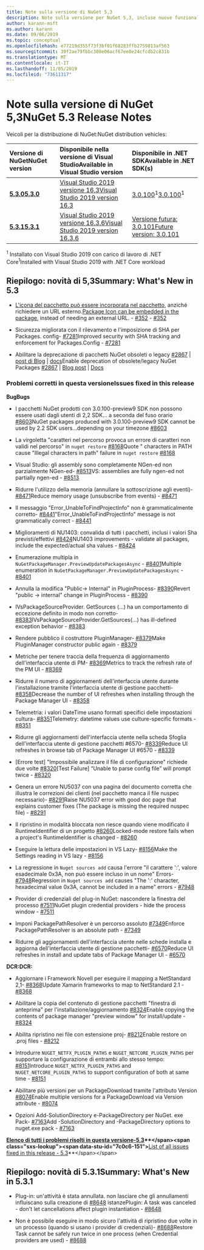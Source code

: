 ```yaml
---
title: Note sulla versione di NuGet 5,3
description: Note sulla versione per NuGet 5,3, incluse nuove funzionalità, correzioni di bug e DCR.
author: karann-msft
ms.author: karann
ms.date: 09/06/2019
ms.topic: conceptual
ms.openlocfilehash: e77219d355f73f3bf01f68283ffb2759813af563
ms.sourcegitcommit: 39f2ae79fbbc308e06acf67ee8e24cfcdb2c831b
ms.translationtype: MT
ms.contentlocale: it-IT
ms.lasthandoff: 11/05/2019
ms.locfileid: "73611317"
---
```

# <a name="nuget-53-release-notes"></a><span data-ttu-id="7c0c6-103">Note sulla versione di NuGet 5,3</span><span class="sxs-lookup"><span data-stu-id="7c0c6-103">NuGet 5.3 Release Notes</span></span>

<span data-ttu-id="7c0c6-104">Veicoli per la distribuzione di NuGet:</span><span class="sxs-lookup"><span data-stu-id="7c0c6-104">NuGet distribution vehicles:</span></span>

| <span data-ttu-id="7c0c6-105">Versione di NuGet</span><span class="sxs-lookup"><span data-stu-id="7c0c6-105">NuGet version</span></span> | <span data-ttu-id="7c0c6-106">Disponibile nella versione di Visual Studio</span><span class="sxs-lookup"><span data-stu-id="7c0c6-106">Available in Visual Studio version</span></span>| <span data-ttu-id="7c0c6-107">Disponibile in .NET SDK</span><span class="sxs-lookup"><span data-stu-id="7c0c6-107">Available in .NET SDK(s)</span></span>|
|:---|:---|:---|
| [<span data-ttu-id="7c0c6-108">**5.3.0**</span><span class="sxs-lookup"><span data-stu-id="7c0c6-108">**5.3.0**</span></span>](https://nuget.org/downloads) | [<span data-ttu-id="7c0c6-109">Visual Studio 2019 versione 16,3</span><span class="sxs-lookup"><span data-stu-id="7c0c6-109">Visual Studio 2019 version 16.3</span></span>](https://visualstudio.microsoft.com/downloads/) | <span data-ttu-id="7c0c6-110">[3.0.100](https://dotnet.microsoft.com/download/dotnet-core/3.0)<sup>1</sup></span><span class="sxs-lookup"><span data-stu-id="7c0c6-110">[3.0.100](https://dotnet.microsoft.com/download/dotnet-core/3.0)<sup>1</sup></span></span> |
| [<span data-ttu-id="7c0c6-111">**5.3.1**</span><span class="sxs-lookup"><span data-stu-id="7c0c6-111">**5.3.1**</span></span>](https://nuget.org/downloads) | [<span data-ttu-id="7c0c6-112">Visual Studio 2019 versione 16.3.6</span><span class="sxs-lookup"><span data-stu-id="7c0c6-112">Visual Studio 2019 version 16.3.6</span></span>](https://visualstudio.microsoft.com/downloads/) | [<span data-ttu-id="7c0c6-113">Versione futura: 3.0.101</span><span class="sxs-lookup"><span data-stu-id="7c0c6-113">Future version: 3.0.101</span></span>](https://dotnet.microsoft.com/download/dotnet-core/3.0) |

<span data-ttu-id="7c0c6-114"><sup>1</sup> Installato con Visual Studio 2019 con carico di lavoro di .NET Core</span><span class="sxs-lookup"><span data-stu-id="7c0c6-114"><sup>1</sup>Installed with Visual Studio 2019 with .NET Core workload</span></span>

## <a name="summary-whats-new-in-53"></a><span data-ttu-id="7c0c6-115">Riepilogo: novità di 5,3</span><span class="sxs-lookup"><span data-stu-id="7c0c6-115">Summary: What's New in 5.3</span></span>

* <span data-ttu-id="7c0c6-116">[L'icona del pacchetto può essere incorporata nel pacchetto](../reference/msbuild-targets.md#packing-an-icon-image-file), anziché richiedere un URL esterno.</span><span class="sxs-lookup"><span data-stu-id="7c0c6-116">[Package Icon can be embedded in the package](../reference/msbuild-targets.md#packing-an-icon-image-file), instead of needing an external URL.</span></span><span data-ttu-id="7c0c6-117"> - [#352](https://github.com/NuGet/Home/issues/352)</span><span class="sxs-lookup"><span data-stu-id="7c0c6-117"> - [#352](https://github.com/NuGet/Home/issues/352)</span></span>

* <span data-ttu-id="7c0c6-118">Sicurezza migliorata con il rilevamento e l'imposizione di SHA per Packages. config- [#7281](https://github.com/NuGet/Home/issues/7281)</span><span class="sxs-lookup"><span data-stu-id="7c0c6-118">Improved security with SHA tracking and enforcement for Packages.Config - [#7281](https://github.com/NuGet/Home/issues/7281)</span></span>

* <span data-ttu-id="7c0c6-119">Abilitare la deprecazione di pacchetti NuGet obsoleti o legacy [#2867](https://github.com/NuGet/Home/issues/2867) | [post di Blog](https://devblogs.microsoft.com/nuget/deprecating-packages-on-nuget-org/) | [docs](https://docs.microsoft.com/nuget/nuget-org/deprecate-packages)</span><span class="sxs-lookup"><span data-stu-id="7c0c6-119">Enable deprecation of obsolete/legacy NuGet Packages [#2867](https://github.com/NuGet/Home/issues/2867) | [Blog post](https://devblogs.microsoft.com/nuget/deprecating-packages-on-nuget-org/) | [Docs](https://docs.microsoft.com/nuget/nuget-org/deprecate-packages)</span></span>

### <a name="issues-fixed-in-this-release"></a><span data-ttu-id="7c0c6-120">Problemi corretti in questa versione</span><span class="sxs-lookup"><span data-stu-id="7c0c6-120">Issues fixed in this release</span></span>

<span data-ttu-id="7c0c6-121">**Bug**</span><span class="sxs-lookup"><span data-stu-id="7c0c6-121">**Bugs**</span></span>

* <span data-ttu-id="7c0c6-122">I pacchetti NuGet prodotti con 3.0.100-preview9 SDK non possono essere usati dagli utenti di 2,2 SDK... a seconda del fuso orario [#8603](https://github.com/NuGet/Home/issues/8603)</span><span class="sxs-lookup"><span data-stu-id="7c0c6-122">NuGet packages produced with 3.0.100-preview9 SDK cannot be used by 2.2 SDK users...depending on your timezone [#8603](https://github.com/NuGet/Home/issues/8603)</span></span>

* <span data-ttu-id="7c0c6-123">La virgoletta "caratteri nel percorso provoca un errore di caratteri non validi nel percorso" in `nuget restore` [#8168](https://github.com/NuGet/Home/issues/8168)</span><span class="sxs-lookup"><span data-stu-id="7c0c6-123">Quote " characters in PATH cause "Illegal characters in path" failure in `nuget restore` [#8168](https://github.com/NuGet/Home/issues/8168)</span></span>

* <span data-ttu-id="7c0c6-124">Visual Studio: gli assembly sono completamente NGen-ed non parzialmente NGen-ed- [#8513](https://github.com/NuGet/Home/issues/8513)</span><span class="sxs-lookup"><span data-stu-id="7c0c6-124">VS: assemblies are fully ngen-ed not partially ngen-ed - [#8513](https://github.com/NuGet/Home/issues/8513)</span></span>

* <span data-ttu-id="7c0c6-125">Ridurre l'utilizzo della memoria (annullare la sottoscrizione agli eventi)- [#8471](https://github.com/NuGet/Home/issues/8471)</span><span class="sxs-lookup"><span data-stu-id="7c0c6-125">Reduce memory usage (unsubscribe from events) - [#8471](https://github.com/NuGet/Home/issues/8471)</span></span>

* <span data-ttu-id="7c0c6-126">Il messaggio "Error_UnableToFindProjectInfo" non è grammaticalmente corretto- [#8441](https://github.com/NuGet/Home/issues/8441)</span><span class="sxs-lookup"><span data-stu-id="7c0c6-126">"Error_UnableToFindProjectInfo" message is not grammatically correct - [#8441](https://github.com/NuGet/Home/issues/8441)</span></span>

* <span data-ttu-id="7c0c6-127">Miglioramenti di NU1403: convalida di tutti i pacchetti, inclusi i valori Sha previsti/effettivi [#8424](https://github.com/NuGet/Home/issues/8424)</span><span class="sxs-lookup"><span data-stu-id="7c0c6-127">NU1403 improvements - validate all packages, include the expected/actual sha values - [#8424](https://github.com/NuGet/Home/issues/8424)</span></span>

* <span data-ttu-id="7c0c6-128">Enumerazione multipla in `NuGetPackageManager.PreviewUpdatePackagesAsync` - [#8401](https://github.com/NuGet/Home/issues/8401)</span><span class="sxs-lookup"><span data-stu-id="7c0c6-128">Multiple enumeration in `NuGetPackageManager.PreviewUpdatePackagesAsync` - [#8401](https://github.com/NuGet/Home/issues/8401)</span></span>

* <span data-ttu-id="7c0c6-129">Annulla la modifica "Public-> Internal" in PluginProcess- [#8390](https://github.com/NuGet/Home/issues/8390)</span><span class="sxs-lookup"><span data-stu-id="7c0c6-129">Revert "public -> internal" change in PluginProcess - [#8390](https://github.com/NuGet/Home/issues/8390)</span></span>

* <span data-ttu-id="7c0c6-130">IVsPackageSourceProvider. GetSources (...) ha un comportamento di eccezione definito in modo non corretto- [#8383](https://github.com/NuGet/Home/issues/8383)</span><span class="sxs-lookup"><span data-stu-id="7c0c6-130">IVsPackageSourceProvider.GetSources(…) has ill-defined exception behavior - [#8383](https://github.com/NuGet/Home/issues/8383)</span></span>

* <span data-ttu-id="7c0c6-131">Rendere pubblico il costruttore PluginManager- [#8379](https://github.com/NuGet/Home/issues/8379)</span><span class="sxs-lookup"><span data-stu-id="7c0c6-131">Make PluginManager constructor public again - [#8379](https://github.com/NuGet/Home/issues/8379)</span></span>

* <span data-ttu-id="7c0c6-132">Metriche per tenere traccia della frequenza di aggiornamento dell'interfaccia utente di PM- [#8369](https://github.com/NuGet/Home/issues/8369)</span><span class="sxs-lookup"><span data-stu-id="7c0c6-132">Metrics to track the refresh rate of the PM UI - [#8369](https://github.com/NuGet/Home/issues/8369)</span></span>

* <span data-ttu-id="7c0c6-133">Ridurre il numero di aggiornamenti dell'interfaccia utente durante l'installazione tramite l'interfaccia utente di gestione pacchetti- [#8358](https://github.com/NuGet/Home/issues/8358)</span><span class="sxs-lookup"><span data-stu-id="7c0c6-133">Decrease the number of UI refreshes when installing through the Package Manager UI - [#8358](https://github.com/NuGet/Home/issues/8358)</span></span>

* <span data-ttu-id="7c0c6-134">Telemetria: i valori DateTime usano formati specifici delle impostazioni cultura- [#8351](https://github.com/NuGet/Home/issues/8351)</span><span class="sxs-lookup"><span data-stu-id="7c0c6-134">Telemetry:  datetime values use culture-specific formats - [#8351](https://github.com/NuGet/Home/issues/8351)</span></span>

* <span data-ttu-id="7c0c6-135">Ridurre gli aggiornamenti dell'interfaccia utente nella scheda Sfoglia dell'interfaccia utente di gestione pacchetti #6570- [#8339](https://github.com/NuGet/Home/issues/8339)</span><span class="sxs-lookup"><span data-stu-id="7c0c6-135">Reduce UI refreshes in browse tab of Package Manager UI #6570 - [#8339](https://github.com/NuGet/Home/issues/8339)</span></span>

* <span data-ttu-id="7c0c6-136">[Errore test] "Impossibile analizzare il file di configurazione" richiede due volte [#8320](https://github.com/NuGet/Home/issues/8320)</span><span class="sxs-lookup"><span data-stu-id="7c0c6-136">[Test Failure] “Unable to parse config file” will prompt twice - [#8320](https://github.com/NuGet/Home/issues/8320)</span></span>

* <span data-ttu-id="7c0c6-137">Genera un errore NU5037 con una pagina del documento corretta che illustra le correzioni dei clienti (nel pacchetto manca il file nuspec necessario)- [#8291](https://github.com/NuGet/Home/issues/8291)</span><span class="sxs-lookup"><span data-stu-id="7c0c6-137">Raise NU5037 error with good doc page that explains customer fixes (The package is missing the required nuspec file) - [#8291](https://github.com/NuGet/Home/issues/8291)</span></span>

* <span data-ttu-id="7c0c6-138">Il ripristino in modalità bloccata non riesce quando viene modificato il RuntimeIdentifier di un progetto [#8260](https://github.com/NuGet/Home/issues/8260)</span><span class="sxs-lookup"><span data-stu-id="7c0c6-138">Locked-mode restore fails when a project's RuntimeIdentifier is changed - [#8260](https://github.com/NuGet/Home/issues/8260)</span></span>

* <span data-ttu-id="7c0c6-139">Eseguire la lettura delle impostazioni in VS Lazy- [#8156](https://github.com/NuGet/Home/issues/8156)</span><span class="sxs-lookup"><span data-stu-id="7c0c6-139">Make the Settings reading in VS lazy - [#8156](https://github.com/NuGet/Home/issues/8156)</span></span>

* <span data-ttu-id="7c0c6-140">La regressione in `Nuget sources add` causa l'errore "il carattere ':', valore esadecimale 0x3A, non può essere incluso in un nome" Errors- [#7948](https://github.com/NuGet/Home/issues/7948)</span><span class="sxs-lookup"><span data-stu-id="7c0c6-140">Regression in `Nuget sources add` causes "The ':' character, hexadecimal value 0x3A, cannot be included in a name" errors - [#7948](https://github.com/NuGet/Home/issues/7948)</span></span>

* <span data-ttu-id="7c0c6-141">Provider di credenziali del plug-in NuGet: nascondere la finestra del processo [#7511](https://github.com/NuGet/Home/issues/7511)</span><span class="sxs-lookup"><span data-stu-id="7c0c6-141">NuGet plugin credential providers - hide the process window - [#7511](https://github.com/NuGet/Home/issues/7511)</span></span>

* <span data-ttu-id="7c0c6-142">Imponi PackagePathResolver è un percorso assoluto [#7349](https://github.com/NuGet/Home/issues/7349)</span><span class="sxs-lookup"><span data-stu-id="7c0c6-142">Enforce PackagePathResolver is an absolute path - [#7349](https://github.com/NuGet/Home/issues/7349)</span></span>

* <span data-ttu-id="7c0c6-143">Ridurre gli aggiornamenti dell'interfaccia utente nelle schede installa e aggiorna dell'interfaccia utente di gestione pacchetti- [#6570](https://github.com/NuGet/Home/issues/6570)</span><span class="sxs-lookup"><span data-stu-id="7c0c6-143">Reduce UI refreshes in install and update tabs of Package Manager UI - [#6570](https://github.com/NuGet/Home/issues/6570)</span></span>

<span data-ttu-id="7c0c6-144">**DCR:**</span><span class="sxs-lookup"><span data-stu-id="7c0c6-144">**DCR:**</span></span>

* <span data-ttu-id="7c0c6-145">Aggiornare i Framework Novell per eseguire il mapping a NetStandard 2,1- [#8368](https://github.com/NuGet/Home/issues/8368)</span><span class="sxs-lookup"><span data-stu-id="7c0c6-145">Update Xamarin frameworks to map to NetStandard 2.1 - [#8368](https://github.com/NuGet/Home/issues/8368)</span></span>

* <span data-ttu-id="7c0c6-146">Abilitare la copia del contenuto di gestione pacchetti "finestra di anteprima" per l'installazione/aggiornamento [#8324](https://github.com/NuGet/Home/issues/8324)</span><span class="sxs-lookup"><span data-stu-id="7c0c6-146">Enable copying the contents of package manager "preview window" for install/update - [#8324](https://github.com/NuGet/Home/issues/8324)</span></span>

* <span data-ttu-id="7c0c6-147">Abilita ripristino nei file con estensione proj- [#8212](https://github.com/NuGet/Home/issues/8212)</span><span class="sxs-lookup"><span data-stu-id="7c0c6-147">Enable restore on .proj files - [#8212](https://github.com/NuGet/Home/issues/8212)</span></span>

* <span data-ttu-id="7c0c6-148">Introdurre `NUGET_NETFX_PLUGIN_PATHS` e `NUGET_NETCORE_PLUGIN_PATHS` per supportare la configurazione di entrambi allo stesso tempo: [#8151](https://github.com/NuGet/Home/issues/8151)</span><span class="sxs-lookup"><span data-stu-id="7c0c6-148">Introduce `NUGET_NETFX_PLUGIN_PATHS` and `NUGET_NETCORE_PLUGIN_PATHS` to support configuration of both at same time - [#8151](https://github.com/NuGet/Home/issues/8151)</span></span>

* <span data-ttu-id="7c0c6-149">Abilitare più versioni per un PackageDownload tramite l'attributo Version [#8074](https://github.com/NuGet/Home/issues/8074)</span><span class="sxs-lookup"><span data-stu-id="7c0c6-149">Enable multiple versions for a PackageDownload via Version attribute - [#8074](https://github.com/NuGet/Home/issues/8074)</span></span>

* <span data-ttu-id="7c0c6-150">Opzioni Add-SolutionDirectory e-PackageDirectory per NuGet. exe Pack- [#7163](https://github.com/NuGet/Home/issues/7163)</span><span class="sxs-lookup"><span data-stu-id="7c0c6-150">Add -SolutionDirectory and -PackageDirectory options to nuget.exe pack - [#7163](https://github.com/NuGet/Home/issues/7163)</span></span>

<span data-ttu-id="7c0c6-151">**[Elenco di tutti i problemi risolti in questa versione-5,3](https://github.com/nuget/home/issues?q=is%3Aissue+is%3Aclosed+milestone%3A%225.3")**</span><span class="sxs-lookup"><span data-stu-id="7c0c6-151">**[List of all issues fixed in this release - 5.3](https://github.com/nuget/home/issues?q=is%3Aissue+is%3Aclosed+milestone%3A%225.3")**</span></span>

## <a name="summary-whats-new-in-531"></a><span data-ttu-id="7c0c6-152">Riepilogo: novità di 5.3.1</span><span class="sxs-lookup"><span data-stu-id="7c0c6-152">Summary: What's New in 5.3.1</span></span>

* <span data-ttu-id="7c0c6-153">Plug-in: un'attività è stata annullata. non lasciare che gli annullamenti influiscano sulla creazione di [#8648](https://github.com/NuGet/Home/issues/8648) istanze</span><span class="sxs-lookup"><span data-stu-id="7c0c6-153">Plugin: A task was canceled - don't let cancellations affect plugin instantiation - [#8648](https://github.com/NuGet/Home/issues/8648)</span></span>

* <span data-ttu-id="7c0c6-154">Non è possibile eseguire in modo sicuro l'attività di ripristino due volte in un processo (quando si usano i provider di credenziali)- [#8688](https://github.com/NuGet/Home/issues/8688)</span><span class="sxs-lookup"><span data-stu-id="7c0c6-154">Restore Task cannot be safely run twice in one process (when Credential providers are used) - [#8688](https://github.com/NuGet/Home/issues/8688)</span></span>
